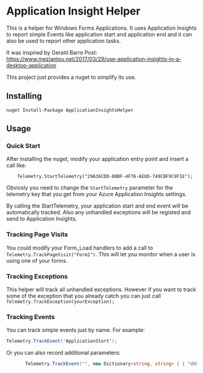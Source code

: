 ﻿# Application Insight Helper

This is a helper for Windows Forms Applications.
It uses Application Insights to report simple Events like application start and application end
and it can also be used to report other application tasks.


It was inspired by Gerald Barre Post: https://www.meziantou.net/2017/03/29/use-application-insights-in-a-desktop-application

This project just provides a nuget to simplify its use.

## Installing

```
nuget Install-Package ApplicationInsightsHelper
```

## Usage

### Quick Start

After installing the nuget, modify your application entry point and insert a call like:

```
	Telemetry.StartTelemetry("29A36CDD-80BF-4F76-AE6D-749CBF9C9F1E");
```
Obviosly you need to change the `StartTelemetry` parameter for the telemetry key that you get from your 
Azure Application Insights settings.

By calling the StartTelemetry, your application start and end event will be automatically tracked. Also
any unhandled exceptions will be registed and send to Application Insights.

### Tracking Page Visits

You could modify your Form_Load handlers to add a call to `Telemetry.TrackPageVisit("Form1")`. This will let 
you monitor when a user is using one of your forms.

### Tracking Exceptions

This helper will track all unhandled exceptions. However if you want to track some of the exception that you already
catch you can just call `Telemetry.TrackException(yourException);`

### Tracking Events

You can track simple events just by name. For example:
```C#
Telemetry.TrackEvent('ApplicationStart');
```

Or you can also record additional parameters:
```C#
       Telemetry.TrackEvent("", new Dictionary<string, string> { { "dbName", "ProductionDB1" } });
``` 
